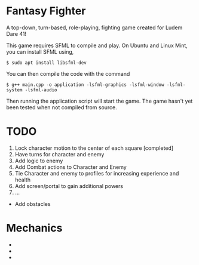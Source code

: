 # Fantasy Fighter

A top-down, turn-based, role-playing, fighting game created for Ludem Dare 41!

This game requires SFML to compile and play. On Ubuntu and Linux Mint, you can
install SFML using,
```
$ sudo apt install libsfml-dev
```
You can then compile the code with the command
```
$ g++ main.cpp -o application -lsfml-graphics -lsfml-window -lsfml-system -lsfml-audio
```
Then running the application script will start the game.
The game hasn't yet been tested when not compiled from source.

# TODO
1. Lock character motion to the center of each square [completed]
2. Have turns for character and enemy
3. Add logic to enemy
4. Add Combat actions to Character and Enemy
5. Tie Character and enemy to profiles for increasing experience and health
6. Add screen/portal to gain additional powers
7. ...
 - Add obstacles

# Mechanics

-
-
-